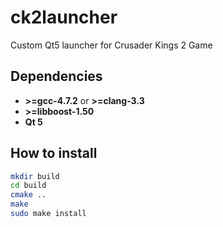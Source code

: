 ck2launcher
===========

Custom Qt5 launcher for Crusader Kings 2 Game

## Dependencies

* **>=gcc-4.7.2** or **>=clang-3.3**
* **>=libboost-1.50**
* **Qt 5**

## How to install

```bash
mkdir build
cd build
cmake ..
make
sudo make install
```
